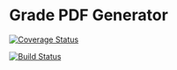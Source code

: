 # Grade PDF Generator

[![Coverage Status](https://coveralls.io/repos/github/Grayson-Orr/grade-pdf-generator/badge.svg?branch=master)](https://coveralls.io/github/Grayson-Orr/grade-pdf-generator?branch=master)

[![Build Status](https://travis-ci.org/Grayson-Orr/grade-pdf-generator.svg?branch=development)](https://travis-ci.org/Grayson-Orr/grade-pdf-generator)